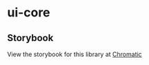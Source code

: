 # ui-core

## Storybook

View the storybook for this library at [Chromatic](https://www.chromatic.com/build?appId=61e4a34e296774003a176dd6&number=7)